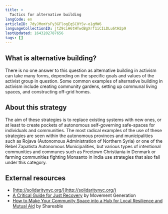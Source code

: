 ```yaml
---
title: >
  Tactics for alternative building
langCode: en
articleID: 7dyJMomYsFy3GFlogEqSC0YSv-o1gMW6
languageCollectionID: jtZ9ciH6tHTwdBgXrf1iCILDLu6tH2p9
lastUpdated: 1643202787656
tags: []
---
```


## What is alternative building?

There is no one answer to this question as alternative building in activism can take many forms, depending on the specific goals and values of the activist group in question. Some common examples of alternative building in activism include creating community gardens, setting up communal living spaces, and constructing off-grid homes.

## About this strategy

The aim of these strategies is to replace existing systems with new ones, or at least to create pockets of autonomous self-governing safe-spaces for individuals and communities. The most radical examples of the use of these strategies are seen within the autonomous provinces and municipalities such as Rojava (Autonomous Administration of Northern Syria) or one of the Rebel Zapatista Autonomous Municipalities, but various types of intentional communities and communes such as Freetown Christiania in Denmark or farming communities fighting Monsanto in India use strategies that also fall under this category.

## External resources

-   [http://solidaritynyc.org/](http://solidaritynyc.org/)
-   [A Critical Guide for Just Recovery](https://commonslibrary.org/a-critical-framework-for-just-recovery/) by Movement Generation
-   [How to Make Your Community Space into a Hub for Local Resilience and Mutual Aid](https://commonslibrary.org/how-to-make-your-community-space-into-a-hub-for-local-resilience-and-mutual-aid/) by Shareable